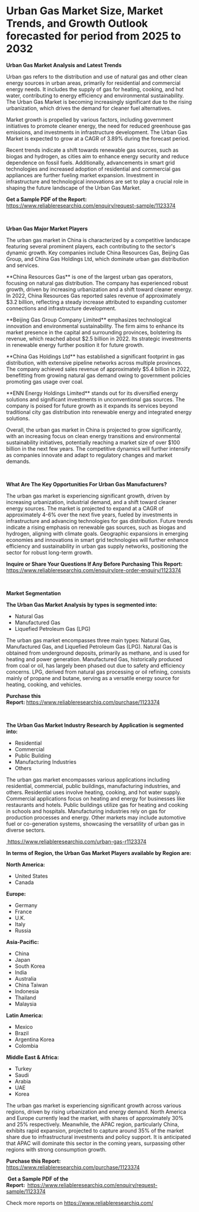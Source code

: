 <p><h1>Urban Gas Market Size, Market Trends, and Growth Outlook forecasted for period from 2025 to 2032</h1></p><p><strong>Urban Gas Market Analysis and Latest Trends</strong></p>
<p><p>Urban gas refers to the distribution and use of natural gas and other clean energy sources in urban areas, primarily for residential and commercial energy needs. It includes the supply of gas for heating, cooking, and hot water, contributing to energy efficiency and environmental sustainability. The Urban Gas Market is becoming increasingly significant due to the rising urbanization, which drives the demand for cleaner fuel alternatives. </p><p>Market growth is propelled by various factors, including government initiatives to promote cleaner energy, the need for reduced greenhouse gas emissions, and investments in infrastructure development. The Urban Gas Market is expected to grow at a CAGR of 3.89% during the forecast period. </p><p>Recent trends indicate a shift towards renewable gas sources, such as biogas and hydrogen, as cities aim to enhance energy security and reduce dependence on fossil fuels. Additionally, advancements in smart grid technologies and increased adoption of residential and commercial gas appliances are further fueling market expansion. Investment in infrastructure and technological innovations are set to play a crucial role in shaping the future landscape of the Urban Gas Market.</p></p>
<p><strong>Get a Sample PDF of the Report:&nbsp;</strong> <a href="https://www.reliableresearchiq.com/enquiry/request-sample/1123374?utm_campaign=2463&utm_medium=2&utm_source=Github&utm_content=ia&utm_term=07042025&utm_id=urban-gas">https://www.reliableresearchiq.com/enquiry/request-sample/1123374</a></p>
<p>&nbsp;</p>
<p><strong>Urban Gas Major Market Players</strong></p>
<p><p>The urban gas market in China is characterized by a competitive landscape featuring several prominent players, each contributing to the sector's dynamic growth. Key companies include China Resources Gas, Beijing Gas Group, and China Gas Holdings Ltd, which dominate urban gas distribution and services.</p><p>**China Resources Gas** is one of the largest urban gas operators, focusing on natural gas distribution. The company has experienced robust growth, driven by increasing urbanization and a shift toward cleaner energy. In 2022, China Resources Gas reported sales revenue of approximately $3.2 billion, reflecting a steady increase attributed to expanding customer connections and infrastructure development.</p><p>**Beijing Gas Group Company Limited** emphasizes technological innovation and environmental sustainability. The firm aims to enhance its market presence in the capital and surrounding provinces, bolstering its revenue, which reached about $2.5 billion in 2022. Its strategic investments in renewable energy further position it for future growth.</p><p>**China Gas Holdings Ltd** has established a significant footprint in gas distribution, with extensive pipeline networks across multiple provinces. The company achieved sales revenue of approximately $5.4 billion in 2022, benefitting from growing natural gas demand owing to government policies promoting gas usage over coal.</p><p>**ENN Energy Holdings Limited** stands out for its diversified energy solutions and significant investments in unconventional gas sources. The company is poised for future growth as it expands its services beyond traditional city gas distribution into renewable energy and integrated energy solutions.</p><p>Overall, the urban gas market in China is projected to grow significantly, with an increasing focus on clean energy transitions and environmental sustainability initiatives, potentially reaching a market size of over $100 billion in the next few years. The competitive dynamics will further intensify as companies innovate and adapt to regulatory changes and market demands.</p></p>
<p>&nbsp;</p>
<p><strong>What Are The Key Opportunities For Urban Gas Manufacturers?</strong></p>
<p><p>The urban gas market is experiencing significant growth, driven by increasing urbanization, industrial demand, and a shift toward cleaner energy sources. The market is projected to expand at a CAGR of approximately 4-6% over the next five years, fueled by investments in infrastructure and advancing technologies for gas distribution. Future trends indicate a rising emphasis on renewable gas sources, such as biogas and hydrogen, aligning with climate goals. Geographic expansions in emerging economies and innovations in smart grid technologies will further enhance efficiency and sustainability in urban gas supply networks, positioning the sector for robust long-term growth.</p></p>
<p><strong>Inquire or Share Your Questions If Any Before Purchasing This Report:</strong> <a href="https://www.reliableresearchiq.com/enquiry/pre-order-enquiry/1123374?utm_campaign=2463&utm_medium=2&utm_source=Github&utm_content=ia&utm_term=07042025&utm_id=urban-gas">https://www.reliableresearchiq.com/enquiry/pre-order-enquiry/1123374</a></p>
<p>&nbsp;</p>
<p><strong>Market Segmentation</strong></p>
<p><strong>The Urban Gas Market Analysis by types is segmented into:</strong></p>
<p><ul><li>Natural Gas</li><li>Manufactured Gas</li><li>Liquefied Petroleum Gas (LPG)</li></ul></p>
<p><p>The urban gas market encompasses three main types: Natural Gas, Manufactured Gas, and Liquefied Petroleum Gas (LPG). Natural Gas is obtained from underground deposits, primarily as methane, and is used for heating and power generation. Manufactured Gas, historically produced from coal or oil, has largely been phased out due to safety and efficiency concerns. LPG, derived from natural gas processing or oil refining, consists mainly of propane and butane, serving as a versatile energy source for heating, cooking, and vehicles.</p></p>
<p><strong>Purchase this Report:&nbsp;</strong><a href="https://www.reliableresearchiq.com/purchase/1123374?utm_campaign=2463&utm_medium=2&utm_source=Github&utm_content=ia&utm_term=07042025&utm_id=urban-gas">https://www.reliableresearchiq.com/purchase/1123374</a></p>
<p>&nbsp;</p>
<p><strong>The Urban Gas Market Industry Research by Application is segmented into:</strong></p>
<p><ul><li>Residential</li><li>Commercial</li><li>Public Building</li><li>Manufacturing Industries</li><li>Others</li></ul></p>
<p><p>The urban gas market encompasses various applications including residential, commercial, public buildings, manufacturing industries, and others. Residential uses involve heating, cooking, and hot water supply. Commercial applications focus on heating and energy for businesses like restaurants and hotels. Public buildings utilize gas for heating and cooking in schools and hospitals. Manufacturing industries rely on gas for production processes and energy. Other markets may include automotive fuel or co-generation systems, showcasing the versatility of urban gas in diverse sectors.</p></p>
<p><a href="https://www.reliableresearchiq.com/urban-gas-r1123374?utm_campaign=2463&utm_medium=2&utm_source=Github&utm_content=ia&utm_term=07042025&utm_id=urban-gas">&nbsp;https://www.reliableresearchiq.com/urban-gas-r1123374</a></p>
<p><strong>In terms of Region, the Urban Gas Market Players available by Region are:</strong></p>
<p>
    <p> <strong> North America: </strong>
        <ul>
            <li>United States</li>
            <li>Canada</li>
        </ul>
        </p> 
    <p> <strong> Europe: </strong>
        <ul>
            <li>Germany</li>
            <li>France</li>
            <li>U.K.</li>
            <li>Italy</li>
            <li>Russia</li>
        </ul>
        </p> 
    <p> <strong> Asia-Pacific: </strong>
        <ul>
            <li>China</li>
            <li>Japan</li>
            <li>South Korea</li>
            <li>India</li>
            <li>Australia</li>
            <li>China Taiwan</li>
            <li>Indonesia</li>
            <li>Thailand</li>
            <li>Malaysia</li>
        </ul>
        </p> 
    <p> <strong> Latin America: </strong>
        <ul>
            <li>Mexico</li>
            <li>Brazil</li>
            <li>Argentina Korea</li>
            <li>Colombia</li>
        </ul>
        </p> 
    <p> <strong> Middle East & Africa: </strong>
        <ul>
            <li>Turkey</li>
            <li>Saudi</li>
            <li>Arabia</li>
            <li>UAE</li>
            <li>Korea</li>
        </ul>
    </p>
    </p>
<p><p>The urban gas market is experiencing significant growth across various regions, driven by rising urbanization and energy demand. North America and Europe currently lead the market, with shares of approximately 30% and 25% respectively. Meanwhile, the APAC region, particularly China, exhibits rapid expansion, projected to capture around 35% of the market share due to infrastructural investments and policy support. It is anticipated that APAC will dominate this sector in the coming years, surpassing other regions with strong consumption growth.</p></p>
<p><strong>Purchase this Report: </strong><a href="https://www.reliableresearchiq.com/purchase/1123374?utm_campaign=2463&utm_medium=2&utm_source=Github&utm_content=ia&utm_term=07042025&utm_id=urban-gas">https://www.reliableresearchiq.com/purchase/1123374</a></p>
<p>&nbsp;<strong>Get a Sample PDF of the Report:&nbsp;&nbsp;</strong><a href="https://www.reliableresearchiq.com/enquiry/request-sample/1123374?utm_campaign=2463&utm_medium=2&utm_source=Github&utm_content=ia&utm_term=07042025&utm_id=urban-gas">https://www.reliableresearchiq.com/enquiry/request-sample/1123374</a></p>
<p><strong></strong></p>
<p>Check more reports on <a href="https://www.reliableresearchiq.com/?utm_campaign=2463&utm_medium=2&utm_source=Github&utm_content=ia&utm_term=07042025&utm_id=urban-gas">https://www.reliableresearchiq.com/</a></p>